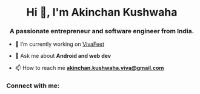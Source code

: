 <h1 align="center">Hi 👋, I'm Akinchan Kushwaha</h1>
<h3 align="center">A passionate entrepreneur and software engineer from India.</h3>

- 🔭 I’m currently working on [VivaFeet](https://www.linkedin.com/in/vivafeet-ltd-7ab14124a/)

- 💬 Ask me about **Android and web dev**

- 📫 How to reach me **akinchan.kushwaha.viva@gmail.com**

<h3 align="left">Connect with me:</h3>
<p align="left">
</p>

